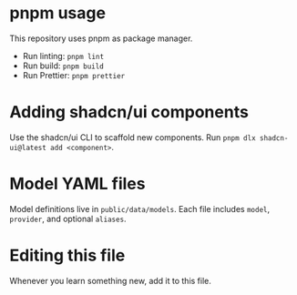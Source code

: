 # pnpm usage

This repository uses pnpm as package manager.

- Run linting: `pnpm lint`
- Run build: `pnpm build`
- Run Prettier: `pnpm prettier`

# Adding shadcn/ui components

Use the shadcn/ui CLI to scaffold new components. Run `pnpm dlx shadcn-ui@latest add <component>`.

# Model YAML files

Model definitions live in `public/data/models`. Each file includes `model`, `provider`, and optional `aliases`.

# Editing this file

Whenever you learn something new, add it to this file.

